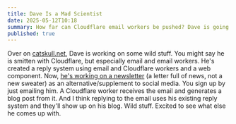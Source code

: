 ```yaml
---
title: Dave Is a Mad Scientist
date: 2025-05-12T10:18
summary: How far can Cloudflare email workers be pushed? Dave is going to find out.
published: true
---
```

Over on [catskull.net](https://catskull.net/newsletter-blog-with-cloudflare-email-workers.html), Dave is working on some wild stuff. You might say he is smitten with Cloudflare, but especially email and email workers. He's created a reply system using email and Cloudflare workers and a web component. Now, [he's working on a newsletter](https://catskull.net/newsletter/5D0C0DB4-E6B9-438A-8120-FB5ACB6A4DA0) (a letter full of news, not a new sweater) as an alternative/supplement to social media. You sign up by just emailing him. A Cloudflare worker receives the email and generates a blog post from it. And I think replying to the email uses his existing reply system and they'll show up on his blog. Wild stuff. Excited to see what else he comes up with.